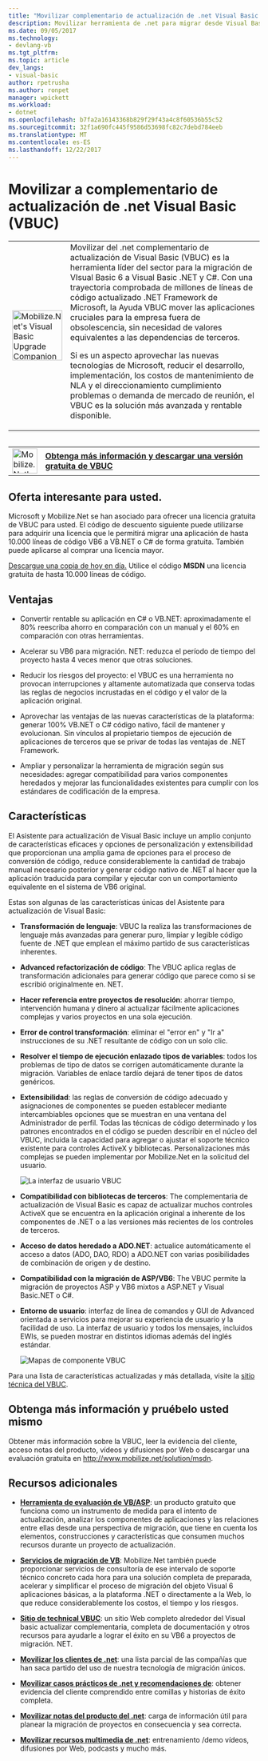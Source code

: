```yaml
---
title: "Movilizar complementario de actualización de .net Visual Basic (VBUC) | Documentos de Microsoft"
description: Movilizar herramienta de .net para migrar desde Visual Basic 6 a Visual Basic .NET y C#
ms.date: 09/05/2017
ms.technology:
- devlang-vb
ms.tgt_pltfrm: 
ms.topic: article
dev_langs:
- visual-basic
author: rpetrusha
ms.author: ronpet
manager: wpickett
ms.workload:
- dotnet
ms.openlocfilehash: b7fa2a16143368b829f29f43a4c8f60536b55c52
ms.sourcegitcommit: 32f1a690fc445f9586d53698fc82c7debd784eeb
ms.translationtype: MT
ms.contentlocale: es-ES
ms.lasthandoff: 12/22/2017
---
```

# <a name="mobilizenets-visual-basic-upgrade-companion-vbuc"></a>Movilizar a complementario de actualización de .net Visual Basic (VBUC)

<table>
   <tr>
      <td><img src="media/vbuc.png" alt="Mobilize.Net's Visual Basic Upgrade Companion (VBUC)" width="100" /> </td> 
      <td>Movilizar del .net complementario de actualización de Visual Basic (VBUC) es la herramienta líder del sector para la migración de VIsual Basic 6 a Visual Basic .NET y C#. Con una trayectoria comprobada de millones de líneas de código actualizado .NET Framework de Microsoft, la Ayuda VBUC mover las aplicaciones cruciales para la empresa fuera de obsolescencia, sin necesidad de valores equivalentes a las dependencias de terceros. </p>
Si es un aspecto aprovechar las nuevas tecnologías de Microsoft, reducir el desarrollo, implementación, los costos de mantenimiento de NLA y el direccionamiento cumplimiento problemas o demanda de mercado de reunión, el VBUC es la solución más avanzada y rentable disponible.</p> </td>  
   </tr>
<table>

<table>
   <tr>
      <td><a href="http://www.mobilize.net/solution/msdn"><img src="media/download.png" alt="Mobilize.Net's Visual Basic Upgrade Companion (VBUC)" width="50" /></a></td>
      <td><a href="http://www.mobilize.net/solution/msdn"><strong>Obtenga más información y descargar una versión gratuita de VBUC</string></a></td>
   </tr>
</table>  

## <a name="exciting-offer-for-you"></a>Oferta interesante para usted.

Microsoft y Mobilize.Net se han asociado para ofrecer una licencia gratuita de VBUC para usted. El código de descuento siguiente puede utilizarse para adquirir una licencia que le permitirá migrar una aplicación de hasta 10.000 líneas de código VB6 a VB.NET o C# de forma gratuita. También puede aplicarse al comprar una licencia mayor.

[Descargue una copia de hoy en día.](http://www.mobilize.net/solution/msdn) Utilice el código **MSDN** una licencia gratuita de hasta 10.000 líneas de código.

## <a name="benefits"></a>Ventajas

- Convertir rentable su aplicación en C# o VB.NET: aproximadamente el 80% reescriba ahorro en comparación con un manual y el 60% en comparación con otras herramientas.

- Acelerar su VB6 para migración. NET: reduzca el período de tiempo del proyecto hasta 4 veces menor que otras soluciones.

- Reducir los riesgos del proyecto: el VBUC es una herramienta no provocan interrupciones y altamente automatizada que conserva todas las reglas de negocios incrustadas en el código y el valor de la aplicación original.

- Aprovechar las ventajas de las nuevas características de la plataforma: generar 100% VB.NET o C# código nativo, fácil de mantener y evolucionan. Sin vínculos al propietario tiempos de ejecución de aplicaciones de terceros que se privar de todas las ventajas de .NET Framework.

- Ampliar y personalizar la herramienta de migración según sus necesidades: agregar compatibilidad para varios componentes heredados y mejorar las funcionalidades existentes para cumplir con los estándares de codificación de la empresa.

## <a name="features"></a>Características

El Asistente para actualización de Visual Basic incluye un amplio conjunto de características eficaces y opciones de personalización y extensibilidad que proporcionan una amplia gama de opciones para el proceso de conversión de código, reduce considerablemente la cantidad de trabajo manual necesario posterior y generar código nativo de .NET al hacer que la aplicación traducida para compilar y ejecutar con un comportamiento equivalente en el sistema de VB6 original.

Estas son algunas de las características únicas del Asistente para actualización de Visual Basic:

- **Transformación de lenguaje**: VBUC la realiza las transformaciones de lenguaje más avanzadas para generar puro, limpiar y legible código fuente de .NET que emplean el máximo partido de sus características inherentes.

- **Advanced refactorización de código**: The VBUC aplica reglas de transformación adicionales para generar código que parece como si se escribió originalmente en. NET.

- **Hacer referencia entre proyectos de resolución**: ahorrar tiempo, intervención humana y dinero al actualizar fácilmente aplicaciones complejas y varios proyectos en una sola ejecución.

- **Error de control transformación**: eliminar el "error en" y "Ir a" instrucciones de su .NET resultante de código con un solo clic.

- **Resolver el tiempo de ejecución enlazado tipos de variables**: todos los problemas de tipo de datos se corrigen automáticamente durante la migración. Variables de enlace tardío dejará de tener tipos de datos genéricos.
 
- **Extensibilidad**: las reglas de conversión de código adecuado y asignaciones de componentes se pueden establecer mediante intercambiables opciones que se muestran en una ventana del Administrador de perfil. Todas las técnicas de código determinado y los patrones encontrados en el código se pueden describir en el núcleo del VBUC, incluida la capacidad para agregar o ajustar el soporte técnico existente para controles ActiveX y bibliotecas. Personalizaciones más complejas se pueden implementar por Mobilize.Net en la solicitud del usuario.
 
  ![La interfaz de usuario VBUC](./media/vbuc-screenshot.png) 

- **Compatibilidad con bibliotecas de terceros**: The complementaria de actualización de Visual Basic es capaz de actualizar muchos controles ActiveX que se encuentra en la aplicación original a inherente de los componentes de .NET o a las versiones más recientes de los controles de terceros.

- **Acceso de datos heredado a ADO.NET**: actualice automáticamente el acceso a datos (ADO, DAO, RDO) a ADO.NET con varias posibilidades de combinación de origen y de destino.

- **Compatibilidad con la migración de ASP/VB6**: The VBUC permite la migración de proyectos ASP y VB6 mixtos a ASP.NET y Visual Basic.NET o C#.

- **Entorno de usuario**: interfaz de línea de comandos y GUI de Advanced orientada a servicios para mejorar su experiencia de usuario y la facilidad de uso. La interfaz de usuario y todos los mensajes, incluidos EWIs, se pueden mostrar en distintos idiomas además del inglés estándar.
 
  ![Mapas de componente VBUC](./media/vbuc-component-maps.png)

Para una lista de características actualizadas y más detallada, visite la [sitio técnica del VBUC](http://www.vbtonet.com/?msdn).

## <a name="learn-more-and-try-it-for-yourself"></a>Obtenga más información y pruébelo usted mismo
Obtener más información sobre la VBUC, leer la evidencia del cliente, acceso notas del producto, vídeos y difusiones por Web o descargar una evaluación gratuita en http://www.mobilize.net/solution/msdn.

## <a name="additional-resources"></a>Recursos adicionales

- [**Herramienta de evaluación de VB/ASP**](https://www.mobilize.net/modernization-assessment-tool): un producto gratuito que funciona como un instrumento de medida para el intento de actualización, analizar los componentes de aplicaciones y las relaciones entre ellas desde una perspectiva de migración, que tiene en cuenta los elementos, construcciones y características que consumen muchos recursos durante un proyecto de actualización.

- [**Servicios de migración de VB**](https://www.mobilize.net/solution/legacy-solutions/vbmap---migrate-from-vb6-to-net): Mobilize.Net también puede proporcionar servicios de consultoría de ese intervalo de soporte técnico concreto cada hora para una solución completa de preparada, acelerar y simplificar el proceso de migración del objeto Visual 6 aplicaciones básicas, a la plataforma .NET o directamente a la Web, lo que reduce considerablemente los costos, el tiempo y los riesgos.
 
- [**Sitio de technical VBUC**](http://www.vbtonet.com/?msdn): un sitio Web completo alrededor del Visual basic actualizar complementaria, completa de documentación y otros recursos para ayudarle a lograr el éxito en su VB6 a proyectos de migración. NET.

- [**Movilizar los clientes de .net**](http://www.mobilize.net/resources/customer-list): una lista parcial de las compañías que han saca partido del uso de nuestra tecnología de migración únicos.

- [**Movilizar casos prácticos de .net y recomendaciones de**](http://www.mobilize.net/case-studies/case-studies): obtener evidencia del cliente comprendido entre comillas y historias de éxito completa.
 
- [**Movilizar notas del producto del .net**](http://www.mobilize.net/whitepapers): carga de información útil para planear la migración de proyectos en consecuencia y sea correcta.
 
- [**Movilizar recursos multimedia de .net**](http://www.mobilize.net/tech-resources): entrenamiento /demo vídeos, difusiones por Web, podcasts y mucho más.

 